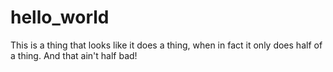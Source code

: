 hello_world
===========

This is a thing that looks like it does a thing, when in fact it only does half of a thing.  And that ain't half bad!
